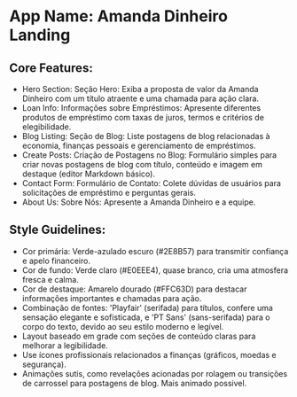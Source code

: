 # **App Name**: Amanda Dinheiro Landing

## Core Features:

- Hero Section: Seção Hero: Exiba a proposta de valor da Amanda Dinheiro com um título atraente e uma chamada para ação clara.
- Loan Info: Informações sobre Empréstimos: Apresente diferentes produtos de empréstimo com taxas de juros, termos e critérios de elegibilidade.
- Blog Listing: Seção de Blog: Liste postagens de blog relacionadas à economia, finanças pessoais e gerenciamento de empréstimos.
- Create Posts: Criação de Postagens no Blog: Formulário simples para criar novas postagens de blog com título, conteúdo e imagem em destaque (editor Markdown básico).
- Contact Form: Formulário de Contato: Colete dúvidas de usuários para solicitações de empréstimo e perguntas gerais.
- About Us: Sobre Nós: Apresente a Amanda Dinheiro e a equipe.

## Style Guidelines:

- Cor primária: Verde-azulado escuro (#2E8B57) para transmitir confiança e apelo financeiro.
- Cor de fundo: Verde claro (#E0EEE4), quase branco, cria uma atmosfera fresca e calma.
- Cor de destaque: Amarelo dourado (#FFC63D) para destacar informações importantes e chamadas para ação.
- Combinação de fontes: 'Playfair' (serifada) para títulos, confere uma sensação elegante e sofisticada, e 'PT Sans' (sans-serifada) para o corpo do texto, devido ao seu estilo moderno e legível.
- Layout baseado em grade com seções de conteúdo claras para melhorar a legibilidade.
- Use ícones profissionais relacionados a finanças (gráficos, moedas e segurança).
- Animações sutis, como revelações acionadas por rolagem ou transições de carrossel para postagens de blog. Mais animado possivel.
